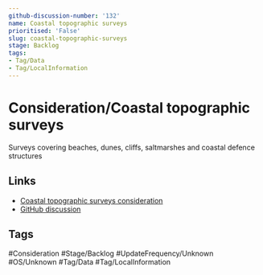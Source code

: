 ```yaml
---
github-discussion-number: '132'
name: Coastal topographic surveys
prioritised: 'False'
slug: coastal-topographic-surveys
stage: Backlog
tags:
- Tag/Data
- Tag/LocalInformation
---
```


# Consideration/Coastal topographic surveys

Surveys covering beaches, dunes, cliffs, saltmarshes and coastal defence structures

## Links

* [Coastal topographic surveys consideration](https://design.planning.data.gov.uk/planning-consideration/coastal-topographic-surveys)
* [GitHub discussion](https://github.com/digital-land/data-standards-backlog/discussions/132)

## Tags

#Consideration #Stage/Backlog #UpdateFrequency/Unknown #OS/Unknown #Tag/Data #Tag/LocalInformation